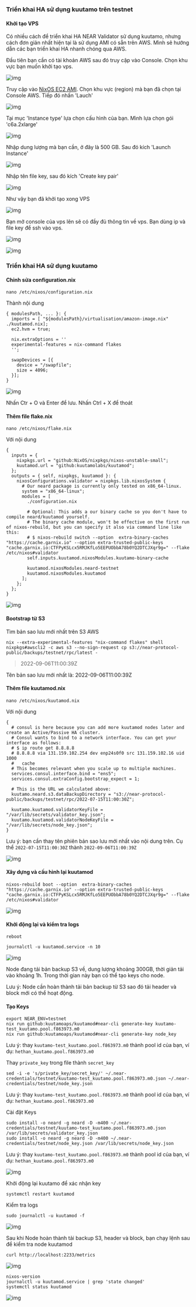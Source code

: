 ### Triển khai HA sử dụng kuutamo trên testnet

#### Khởi tạo VPS

Có nhiều cách để triển khai HA NEAR Validator sử dụng kuutamo, nhưng cách đơn giản nhất hiện tại là sử dụng AMI có sẵn trên AWS. Mình sẽ hướng dẫn các bạn triển khai HA nhanh chóng qua AWS.

Đầu tiên bạn cần có tài khoản AWS sau đó truy cập vào Console. Chọn khu vực bạn muốn khởi tạo vps.

![img](./images/aws-kuutamod-01.png)


Truy cập vào [NixOS EC2 AMI](https://nixos.org/download.html#nixos-amazon). Chọn khu vực (region) mà bạn đã chọn tại Console AWS. Tiếp đó nhấn 'Lauch'

![img](./images/aws-kuutamod-02.png)

Tại mục 'Instance type' lựa chọn cấu hình của bạn. Mình lựa chọn gói 'c6a.2xlarge'

![img](./images/aws-kuutamod-03.png)

Nhập dung lượng mà bạn cần, ở đây là 500 GB. Sau đó kích 'Launch Instance'

![img](./images/aws-kuutamod-04.png)

Nhập tên file key, sau đó kích 'Create key pair'

![img](./images/aws-kuutamod-05.png)

Như vậy bạn đã khởi tạo xong VPS

![img](./images/aws-kuutamod-06.png)

Bạn mở console của vps lên sẽ có đầy đủ thông tin về vps. Bạn dùng ip và file key để ssh vào vps.

![img](./images/aws-kuutamod-07.png)

![img](./images/aws-kuutamod-08.png)

### Triển khai HA sử dụng kuutamo

#### Chỉnh sửa configuration.nix
```
nano /etc/nixos/configuration.nix
```
Thành nội dung
```
{ modulesPath, ... }: {
  imports = [ "${modulesPath}/virtualisation/amazon-image.nix" ./kuutamod.nix];
  ec2.hvm = true;

  nix.extraOptions = ''
  experimental-features = nix-command flakes
  '';
  
  swapDevices = [{
    device = "/swapfile";
    size = 4096;
  }];
}
```

![img](./images/aws-kuutamod-10.png)

Nhấn Ctr + O và Enter để lưu. Nhấn Ctrl + X để thoát

#### Thêm file flake.nix 
```
nano /etc/nixos/flake.nix
```
Với nội dung
```
{
  inputs = {
    nixpkgs.url = "github:NixOS/nixpkgs/nixos-unstable-small";
    kuutamod.url = "github:kuutamolabs/kuutamod";
  };
  outputs = { self, nixpkgs, kuutamod }: {
    nixosConfigurations.validator = nixpkgs.lib.nixosSystem {
      # Our neard package is currently only tested on x86_64-linux.
      system = "x86_64-linux";
      modules = [
        ./configuration.nix
        
        # Optional: This adds a our binary cache so you don't have to compile neard/kuutamod yourself.
        # The binary cache module, won't be effective on the first run of nixos-rebuild, but you can specify it also via command line like this:
        # $ nixos-rebuild switch --option  extra-binary-caches "https://cache.garnix.io" --option extra-trusted-public-keys "cache.garnix.io:CTFPyKSLcx5RMJKfLo5EEPUObbA78b0YQ2DTCJXqr9g=" --flake /etc/nixos#validator
        self.inputs.kuutamod.nixosModules.kuutamo-binary-cache

        kuutamod.nixosModules.neard-testnet
        kuutamod.nixosModules.kuutamod
      ];
    };
  };
}
```

![img](./images/aws-kuutamod-11.png)

#### Bootstrap từ S3
Tìm bản sao lưu mới nhất trên S3 AWS

```
nix --extra-experimental-features "nix-command flakes" shell nixpkgs#awscli2 -c aws s3 --no-sign-request cp s3://near-protocol-public/backups/testnet/rpc/latest -
```
> 2022-09-06T11:00:39Z

Tên bản sao lưu mới nhất là: 2022-09-06T11:00:39Z

#### Thêm file kuutamod.nix
```
nano /etc/nixos/kuutamod.nix
```
Với nội dung
```
{
  # consul is here because you can add more kuutamod nodes later and create an Active/Passive HA cluster.
  # Consul wants to bind to a network interface. You can get your interface as follows:
  # $ ip route get 8.8.8.8
  # 8.8.8.8 via 131.159.102.254 dev enp24s0f0 src 131.159.102.16 uid 1000
  #   cache
  # This becomes relevant when you scale up to multiple machines.
  services.consul.interface.bind = "ens5";
  services.consul.extraConfig.bootstrap_expect = 1;
  
  # This is the URL we calculated above:
  kuutamo.neard.s3.dataBackupDirectory = "s3://near-protocol-public/backups/testnet/rpc/2022-07-15T11:00:30Z";

  kuutamo.kuutamod.validatorKeyFile = "/var/lib/secrets/validator_key.json";
  kuutamo.kuutamod.validatorNodeKeyFile = "/var/lib/secrets/node_key.json";
}
```
Lưu ý: bạn cần thay tên phiên bản sao lưu mới nhất vào nội dung trên. Cụ thể ```2022-07-15T11:00:30Z``` thành ```2022-09-06T11:00:39Z```

![img](./images/aws-kuutamod-12.png)

#### Xây dựng và cấu hình lại kuutamod
```
nixos-rebuild boot --option  extra-binary-caches "https://cache.garnix.io" --option extra-trusted-public-keys "cache.garnix.io:CTFPyKSLcx5RMJKfLo5EEPUObbA78b0YQ2DTCJXqr9g=" --flake /etc/nixos#validator
```
![img](./images/aws-kuutamod-09.png)

#### Khởi động lại và kiểm tra logs
```
reboot
```
```
journalctl -u kuutamod.service -n 10
```
![img](./images/aws-kuutamod-13.png)

Node đang tải bản backup S3 về, dung lượng khoảng 300GB, thời giản tải vào khoảng 1h. Trong thời gian này bạn có thể tạo keys cho node.

Lưu ý: Node cần hoàn thành tải bản backup từ S3 sao đó tải header và block mới có thể hoạt động.

#### Tạo Keys
```
export NEAR_ENV=testnet
nix run github:kuutamoaps/kuutamod#near-cli generate-key kuutamo-test_kuutamo.pool.f863973.m0
nix run github:kuutamoaps/kuutamod#near-cli generate-key node_key
```
Lưu ý: thay ```kuutamo-test_kuutamo.pool.f863973.m0``` thành pool id của bạn, ví dụ: ```hethan_kuutamo.pool.f863973.m0```


Thay ```private_key``` trong file thành ```secret_key```

```
sed -i -e 's/private_key/secret_key/' ~/.near-credentials/testnet/kuutamo-test_kuutamo.pool.f863973.m0.json ~/.near-credentials/testnet/node_key.json
```
Lưu ý: thay ```kuutamo-test_kuutamo.pool.f863973.m0``` thành pool id của bạn, ví dụ: ```hethan_kuutamo.pool.f863973.m0```


Cài đặt Keys
```
sudo install -o neard -g neard -D -m400 ~/.near-credentials/testnet/kuutamo-test_kuutamo.pool.f863973.m0.json /var/lib/secrets/validator_key.json
sudo install -o neard -g neard -D -m400 ~/.near-credentials/testnet/node_key.json /var/lib/secrets/node_key.json
```
Lưu ý: thay ```kuutamo-test_kuutamo.pool.f863973.m0``` thành pool id của bạn, ví dụ: ```hethan_kuutamo.pool.f863973.m0```

![img](./images/aws-kuutamod-14.png)

Khởi động lại kuutamo để xác nhận key

```
systemctl restart kuutamod
```

Kiểm tra logs

```
sudo journalctl -u kuutamod -f
```
![img](./images/aws-kuutamod-15.png)

Sau khi Node hoàn thành tải backup S3, header và block, bạn chạy lệnh sau để kiểm tra node kuutamod

```
curl http://localhost:2233/metrics
```
![img](./images/aws-kuutamod-16.png)


```
nixos-version
journalctl -u kuutamod.service | grep 'state changed'
systemctl status kuutamod
```

![img](./images/aws-kuutamod-17.png)
